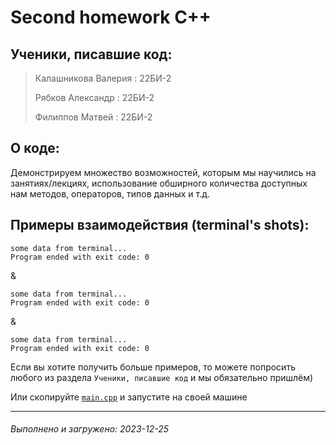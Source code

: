 # Second homework C++

## Ученики, писавшие код:
> Калашникова Валерия : 22БИ-2
>
> Рябков Александр : 22БИ-2
>
> Филиппов Матвей : 22БИ-2

## О коде:
Демонстрируем множество возможностей, которым мы научились на занятиях/лекциях, использование обширного количества доступных нам методов, операторов, типов данных и т.д.

## Примеры взаимодействия (terminal's shots):
```
some data from terminal...
Program ended with exit code: 0
```
&
```
some data from terminal...
Program ended with exit code: 0
```
&
```
some data from terminal...
Program ended with exit code: 0
```
Если вы хотите получить больше примеров, то можете попросить любого из раздела `Ученики, писавшие код` и мы обязательно пришлём)

Или скопируйте [`main.cpp`](https://github.com/MatveyFilippov/Second_CPP_HomeTask/blob/main/main.cpp "файл с кодом дз") и запустите на своей машине
***
###### Выполнено и загружено: 2023-12-25
